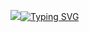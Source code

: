 <a href="https://git.io/typing-svg"><img src="githubphoto.jpg"><img src="https://readme-typing-svg.herokuapp.com?font=Creepster&pause=1000&center=true&vCenter=true&random=false&width=435&lines=Hi%2C+Dhruv+this+side+%F0%9F%AB%A1;A+tech+enthusiast+and+a+beginner+dev" alt="Typing SVG" /></a>
